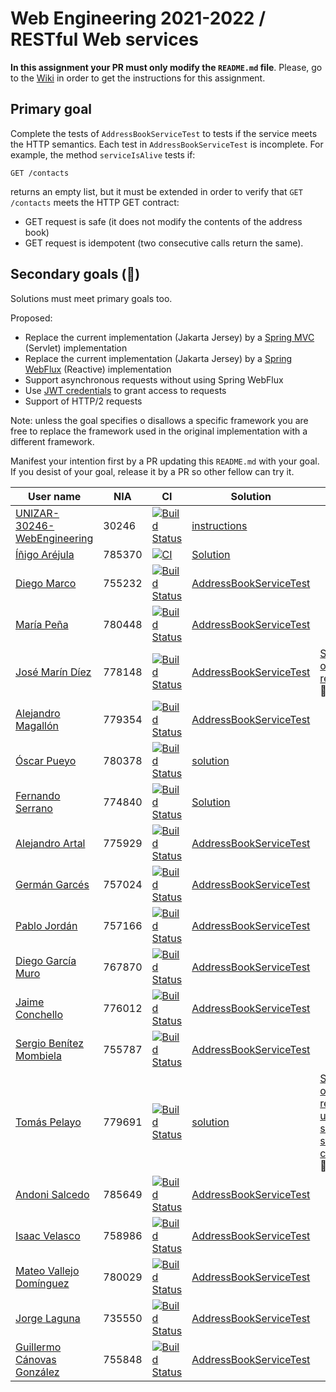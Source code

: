 # Web Engineering 2021-2022 / RESTful Web services

**In this assignment your PR must only modify the `README.md` file**.
Please, go to the [Wiki](https://github.com/UNIZAR-30246-WebEngineering/lab3-restful-ws/wiki) in order to get the instructions for this assignment.

## Primary goal

Complete the tests of `AddressBookServiceTest` to tests if the service meets the HTTP semantics.
Each test in `AddressBookServiceTest` is incomplete.
For example, the method `serviceIsAlive` tests if:

```http
GET /contacts
```

returns an empty list, but it must be extended in order to verify that `GET /contacts` meets the HTTP GET contract:

- GET request is safe (it does not modify the contents of the address book)
- GET request is idempotent (two consecutive calls return the same).

## Secondary goals (:gift:)

Solutions must meet primary goals too.

Proposed:

- Replace the current implementation (Jakarta Jersey) by a [Spring MVC](https://docs.spring.io/spring-framework/docs/current/reference/html/web.html#spring-web) (Servlet) implementation
- Replace the current implementation (Jakarta Jersey) by a [Spring WebFlux](https://docs.spring.io/spring-framework/docs/current/reference/html/web-reactive.html#spring-webflux) (Reactive) implementation
- Support asynchronous requests without using Spring WebFlux
- Use [JWT credentials](https://jwt.io/) to grant access to requests
- Support of HTTP/2 requests

Note: unless the goal specifies o disallows a specific framework you are free to replace the framework used in the original implementation with a different framework.

Manifest your intention first by a PR updating this `README.md` with your goal.
If you desist of your goal, release it by a PR so other fellow can try it.

| User name | NIA | CI | Solution | Score |
| - | - | - | - | - |
[UNIZAR-30246-WebEngineering](https://github.com/UNIZAR-30246-WebEngineering/lab3-restful-ws) | 30246 | [![Build Status](https://github.com/UNIZAR-30246-WebEngineering/lab3-restful-ws/actions/workflows/ci.yml/badge.svg)](https://github.com/UNIZAR-30246-WebEngineering/lab3-restful-ws/actions/workflows/ci.yml) | [instructions](https://github.com/UNIZAR-30246-WebEngineering/lab3-restful-ws/wiki)
[Íñigo Aréjula](https://github.com/arejula27/lab3-restful-ws/tree/work)| 785370 | [![CI](https://github.com/arejula27/lab3-restful-ws/actions/workflows/ci.yml/badge.svg)](https://github.com/arejula27/lab3-restful-ws/actions/workflows/ci.yml) |[Solution](https://github.com/arejula27/lab3-restful-ws/blob/work/src/test/kotlin/rest/addressbook/AddressBookServiceTest.kt)
[Diego Marco](https://github.com/dmarcob/lab3-restful-ws/tree/work) | 755232 | [![Build Status](https://github.com/dmarcob/lab3-restful-ws/actions/workflows/ci.yml/badge.svg)](https://github.com/dmarcob/lab3-restful-ws/actions/workflows/ci.yml) | [AddressBookServiceTest](https://github.com/dmarcob/lab3-restful-ws/blob/work/src/test/kotlin/rest/addressbook/AddressBookServiceTest.kt)
[María Peña](https://github.com/Keyleth8/lab3-restful-ws/tree/work) | 780448 | [![Build Status](https://github.com/Keyleth8/lab3-restful-ws/actions/workflows/ci.yml/badge.svg)](https://github.com/Keyleth8/lab3-restful-ws/actions/workflows/ci.yml) | [AddressBookServiceTest](https://github.com/Keyleth8/lab3-restful-ws/blob/work/src/test/kotlin/rest/addressbook/AddressBookServiceTest.kt)
[José Marín Díez](https://github.com/jmarindiez/lab3-restful-ws/tree/work) |778148 | [![Build Status](https://github.com/jmarindiez/lab3-restful-ws/actions/workflows/ci.yml/badge.svg)](https://github.com/jmarindiez/lab3-restful-ws/actions/workflows/ci.yml) | [AddressBookServiceTest](https://github.com/jmarindiez/lab3-restful-ws/blob/work/src/test/kotlin/rest/addressbook/AddressBookServiceTest.kt) | [Support of CORS requests](https://github.com/jmarindiez/lab3-restful-ws/blob/work/src/main/kotlin/rest/addressbook/CorsResponseFilter.kt) :gift:
[Alejandro Magallón](https://github.com/alecron/lab3-restful-ws/tree/work) | 779354 | [![Build Status](https://github.com/alecron/lab3-restful-ws/actions/workflows/ci.yml/badge.svg)](https://github.com/alecron/lab3-restful-ws/actions/workflows/ci.yml) | [AddressBookServiceTest](https://github.com/alecron/lab3-restful-ws/blob/work/src/test/kotlin/rest/addressbook/AddressBookServiceTest.kt)
[Óscar Pueyo](https://github.com/iksopo/lab3-restful-ws/tree/work) | 780378 | [![Build Status](https://github.com/iksopo/lab3-restful-ws/actions/workflows/ci.yml/badge.svg)](https://github.com/iksopo/lab3-restful-ws/actions/workflows/ci.yml) | [solution](https://github.com/iksopo/lab3-restful-ws/blob/work/src/test/kotlin/rest/addressbook/AddressBookServiceTest.kt)
[Fernando Serrano](https://github.com/Feer93/lab3-restful-ws/tree/work) | 774840 | [![Build Status](https://github.com/Feer93/lab3-restful-ws/actions/workflows/ci.yml/badge.svg)](https://github.com/Feer93/lab3-restful-ws/actions/workflows/ci.yml) | [Solution](https://github.com/Feer93/lab3-restful-ws/blob/work/src/test/kotlin/rest/addressbook/AddressBookServiceTest.kt)
[Alejandro Artal](https://github.com/Alejandro-Artal/lab3-restful-ws) | 775929 | [![Build Status](https://github.com/Alejandro-Artal/lab3-restful-ws/actions/workflows/ci.yml/badge.svg)](https://github.com/Alejandro-Artal/lab3-restful-ws/actions/workflows/ci.yml) | [AddressBookServiceTest](https://github.com/Alejandro-Artal/lab3-restful-ws/blob/work/src/test/kotlin/rest/addressbook/AddressBookServiceTest.kt)
[Germán Garcés](https://github.com/fntkg/lab3-restful-ws/tree/work) | 757024 | [![Build Status](https://github.com/fntkg/lab3-restful-ws/actions/workflows/ci.yml/badge.svg)](https://github.com/fntkg/lab3-restful-ws/actions/workflows/ci.yml) | [AddressBookServiceTest](https://github.com/fntkg/lab3-restful-ws/blob/work/src/test/kotlin/rest/addressbook/AddressBookServiceTest.kt)
[Pablo Jordán](https://github.com/pabloJordan24/lab3-restful-ws/tree/work) | 757166 | [![Build Status](https://github.com/pabloJordan24/lab3-restful-ws/actions/workflows/ci.yml/badge.svg)](https://github.com/pabloJordan24/lab3-restful-ws/actions/workflows/ci.yml) | [AddressBookServiceTest](https://github.com/pabloJordan24/lab3-restful-ws/blob/work/src/test/kotlin/rest/addressbook/AddressBookServiceTest.kt)
[Diego García Muro](https://github.com/thdgm/lab3-restful-ws.git) | 767870 | [![Build Status](https://github.com/thdgm/lab3-restful-ws/actions/workflows/ci.yml/badge.svg)](https://github.com/thdgm/lab3-restful-ws/actions/workflows/ci.yml) | [AddressBookServiceTest](https://github.com/thdgm/lab3-restful-ws/blob/work/src/test/kotlin/rest/addressbook/AddressBookServiceTest.kt)
[Jaime Conchello](https://github.com/jaimecb/lab3-restful-ws/tree/work) | 776012 | [![Build Status](https://github.com/jaimecb/lab3-restful-ws/actions/workflows/ci.yml/badge.svg)](https://github.com/jaimecb/lab3-restful-ws/actions/workflows/ci.yml) | [AddressBookServiceTest](https://github.com/jaimecb/lab3-restful-ws/blob/work/src/test/kotlin/rest/addressbook/AddressBookServiceTest.kt)
[Sergio Benítez Mombiela](https://github.com/SergioBenitez755787/lab3-restful-ws/tree/work) | 755787 | [![Build Status](https://github.com/SergioBenitez755787/lab3-restful-ws/actions/workflows/ci.yml/badge.svg)](https://github.com/SergioBenitez755787/lab3-restful-ws/actions/workflows/ci.yml) | [AddressBookServiceTest](https://github.com/SergioBenitez755787/lab3-restful-ws/blob/work/src/test/kotlin/rest/addressbook/AddressBookServiceTest.kt)
[Tomás Pelayo](https://github.com/Tomenos18/lab3-restful-ws/tree/work) | 779691 | [![Build Status](https://github.com/Tomenos18/lab3-restful-ws/actions/workflows/ci.yml/badge.svg)](https://github.com/Tomenos18/lab3-restful-ws/actions/workflows/ci.yml) | [solution](https://github.com/Tomenos18/lab3-restful-ws/blob/work/src/test/kotlin/rest/addressbook/AddressBookServiceTest.kt)|[Support of HTTPS requests using self-signed certificate](https://github.com/Tomenos18/lab3-restful-ws/blob/gift/WorkDid2Gift.md) :gift:
[Andoni Salcedo](https://github.com/AndoniSalcedo/lab3-restful-ws/tree/work) | 785649 | [![Build Status](https://github.com/AndoniSalcedo/lab3-restful-ws/actions/workflows/ci.yml/badge.svg)](https://github.com/AndoniSalcedo/lab3-restful-ws/actions/workflows/ci.yml) | [AddressBookServiceTest](https://github.com/AndoniSalcedo/lab3-restful-ws/blob/work/src/test/kotlin/rest/addressbook/AddressBookServiceTest.kt)
[Isaac Velasco](https://github.com/pkmniako/lab3-restful-ws/tree/work) | 758986 | [![Build Status](https://github.com/pkmniako/lab3-restful-ws/actions/workflows/ci.yml/badge.svg)](https://github.com/pkmniako/lab3-restful-ws/actions/workflows/ci.yml) | [AddressBookServiceTest](https://github.com/pkmniako/lab3-restful-ws/blob/work/src/test/kotlin/rest/addressbook/AddressBookServiceTest.kt)
[Mateo Vallejo Domínguez](https://github.com/CursedR3N/lab3-restful-ws/tree/work) |780029 | [![Build Status](https://github.com/CursedR3N/lab3-restful-ws/actions/workflows/ci.yml/badge.svg)](https://github.com/CursedR3N/lab3-restful-ws/actions/workflows/ci.yml) | [AddressBookServiceTest](https://github.com/CursedR3N/lab3-restful-ws/blob/work/src/test/kotlin/rest/addressbook/AddressBookServiceTest.kt)
[Jorge Laguna](https://github.com/topopelon/lab3-restful-ws/tree/work) | 735550 | [![Build Status](https://github.com/topopelon/lab3-restful-ws/actions/workflows/ci.yml/badge.svg)](https://github.com/topopelon/lab3-restful-ws/actions/workflows/ci.yml) | [AddressBookServiceTest](https://github.com/topopelon/lab3-restful-ws/blob/work/src/test/kotlin/rest/addressbook/AddressBookServiceTest.kt)
[Guillermo Cánovas González](https://github.com/guillecanovas/lab3-restful-ws/tree/work) | 755848 | [![Build Status](https://github.com/guillecanovas/lab3-restful-ws/actions/workflows/ci.yml/badge.svg)](https://github.com/guillecanovas/lab3-restful-ws/actions/workflows/ci.yml) | [AddressBookServiceTest](https://github.com/guillecanovas/lab3-restful-ws/blob/work/src/test/kotlin/rest/addressbook/AddressBookServiceTest.kt)
